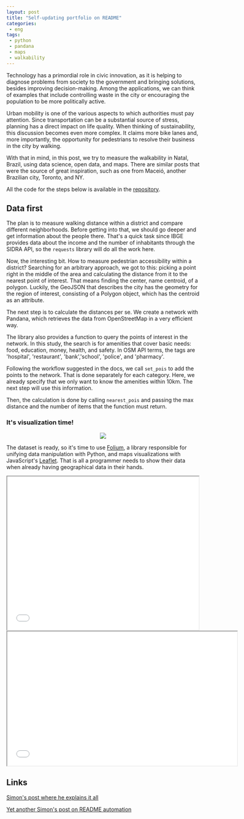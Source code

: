 ```yaml
---
layout: post
title: "Self-updating portfolio on README"
categories:
 - eng
tags:
 - python
 - pandana
 - maps
 - walkability
---
```


Technology has a primordial role in civic innovation, as it is helping to diagnose problems from society to the government and bringing solutions, besides improving decision-making. Among the applications, we can think of examples that include controlling waste in the city or encouraging the population to be more politically active.

Urban mobility is one of the various aspects to which authorities must pay attention. Since transportation can be a substantial source of stress, planning has a direct impact on life quality. When thinking of sustainability, this discussion becomes even more complex. It claims more bike lanes and, more importantly, the opportunity for pedestrians to resolve their business in the city by walking.

With that in mind, in this post, we try to measure the walkability in Natal, Brazil, using data science, open data, and maps. There are similar posts that were the source of great inspiration, such as one from Maceió, another Brazilian city, Toronto, and NY.

All the code for the steps below is available in the [repository](https://github.com/nymarya/fear-the-walking-distance).

## Data first

The plan is to measure walking distance within a district and compare different neighborhoods. Before getting into that, we should go deeper and get information about the people there. That's a quick task since IBGE provides data about the income and the number of inhabitants through the SIDRA API, so the `requests` library will do all the work here.

Now, the interesting bit. How to measure pedestrian accessibility within a district? Searching for an arbitrary approach, we got to this: picking a point right in the middle of the area and calculating the distance from it to the nearest point of interest. That means finding the center, name centroid, of a polygon. Luckily, the GeoJSON that describes the city has the geometry for the region of interest, consisting of a Polygon object, which has the centroid as an attribute.

The next step is to calculate the distances per se. We create a network with Pandana, which retrieves the data from OpenStreetMap in a very efficient way. 

The library also provides a function to query the points of interest in the network. In this study, the search is for amenities that cover basic needs: food, education, money, health, and safety. In OSM API terms, the tags are 'hospital', 'restaurant', 'bank','school', 'police', and 'pharmacy'.

Following the workflow suggested in the docs, we call `set_pois` to add the points to the network. That is done separately for each category. Here, we already specify that we only want to know the amenities within 10km. The next step will use this information.

Then, the calculation is done by calling `nearest_pois` and passing the max distance and the number of items that the function must return.

### It's visualization time!

<div>
<center>
<img src="https://media.giphy.com/media/rOTGSPxvJJY7m/giphy.gif">
</center>
</div>

The dataset is ready, so it's time to use [Folium](https://github.com/python-visualization/folium), a library responsible for unifying data manipulation with Python, and maps visualizations with JavaScript's [Leaflet](https://github.com/Leaflet/Leaflet). That is all a programmer needs to show their data when already having geographical data in their hands.

<div>
<center>
<iframe src="{{ site.url }}/assets/htmls/fear_the_walking_distance/school.html" height="400" width="500"></iframe></center>
</div>

<center>
<iframe src="{{ site.url }}/assets/htmls/fear_the_walking_distance/bank.html" height="350" width="600"></iframe>
</center>



## Links

[Simon's post where he explains it all](https://simonwillison.net/2020/Jul/10/self-updating-profile-readme/)

[Yet another Simon's post on README automation](https://simonwillison.net/2020/Apr/20/self-rewriting-readme/)
